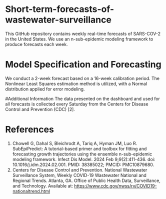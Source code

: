 # Short-term-forecasts-of-wastewater-surveillance
This GitHub repository contains weekly real-time forecasts of SARS-COV-2 in the United States. We use an n-sub-epidemic modeling framework to produce forecasts each week.


# Model Specification and Forecasting
We conduct a 2-week forecast based on a 16-week calibration period. The Nonlinear Least Squares estimation method is utilized, with a Normal distribution applied for error modeling.

#Additional Information
The data presented on the dashboard and used for all forecasts is collected every Saturday from the Centers for Disease Control and Prevention (CDC) [2]. 


# References
1. Chowell G, Dahal S, Bleichrodt A, Tariq A, Hyman JM, Luo R. SubEpiPredict: A tutorial-based primer and toolbox for fitting and forecasting growth trajectories using the ensemble n-sub-epidemic modeling framework. Infect Dis Model. 2024 Feb 9;9(2):411-436. doi: 10.1016/j.idm.2024.02.001. PMID: 38385022; PMCID: PMC10879680.
2. Centers for Disease Control and Prevention. National Wastewater Surveillance System, Weekly COVID-19 Wastewater National and Regional Trends. Atlanta, GA. Office of Public Health Data, Surveillance, and Technology. Available at:
   https://www.cdc.gov/nwss/rv/COVID19-nationaltrend.html
